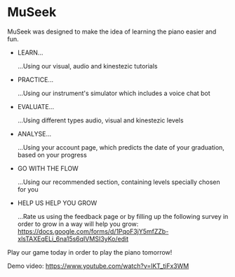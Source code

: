 # MuSeek
MuSeek was designed to make the idea of learning the piano easier and fun. 

- LEARN...

    ...Using our visual, audio and kinestezic tutorials

- PRACTICE...

    ...Using our instrument's simulator which includes a voice chat bot

- EVALUATE...

    ...Using different types audio, visual and kinestezic levels

-  ANALYSE...

    ...Using your account page, which predicts the date of your graduation, based on your progress

- GO WITH THE FLOW

    ...Using our recommended section, containing levels specially chosen for you

- HELP US HELP YOU GROW

    ...Rate us using the feedback page or by filling up the following survey in order to grow in a way will help you grow:
https://docs.google.com/forms/d/1PqoF3jY5mfZZb-xlsTAXEqELi_6na15s6qIVMSI3yKo/edit


Play our game today in order to play the piano tomorrow!


Demo video: https://www.youtube.com/watch?v=lKT_tiFx3WM
